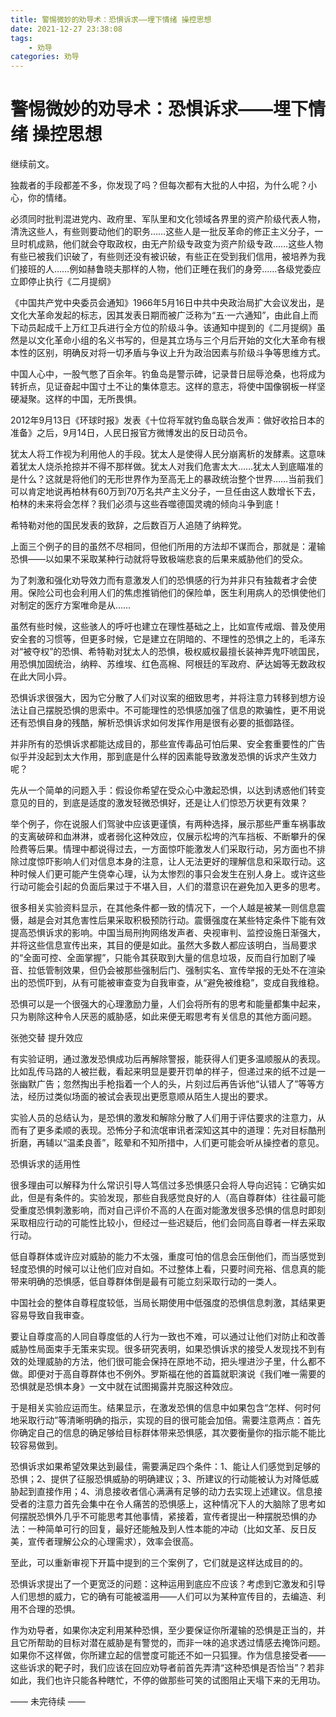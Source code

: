 ```yaml
---
title: 警惕微妙的劝导术：恐惧诉求——埋下情绪 操控思想
date: 2021-12-27 23:38:08
tags:
    - 劝导
categories: 劝导
---
```


#  警惕微妙的劝导术：恐惧诉求——埋下情绪 操控思想
 
继续前文。

独裁者的手段都差不多，你发现了吗？但每次都有大批的人中招，为什么呢？小心，你的情绪。

必须同时批判混进党内、政府里、军队里和文化领域各界里的资产阶级代表人物，清洗这些人，有些则要动他们的职务……这些人是一批反革命的修正主义分子，一旦时机成熟，他们就会夺取政权，由无产阶级专政变为资产阶级专政……这些人物有些已被我们识破了，有些则还没有被识破，有些正在受到我们信用，被培养为我们接班的人……例如赫鲁晓夫那样的人物，他们正睡在我们的身旁……各级党委应立即停止执行《二月提纲》

《中国共产党中央委员会通知》1966年5月16日中共中央政治局扩大会议发出，是文化大革命发起的标志，因其发表日期而被广泛称为“五·一六通知”，由此自上而下动员起成千上万红卫兵进行全方位的阶级斗争。该通知中提到的《二月提纲》虽然是以文化革命小组的名义书写的，但是其立场与三个月后开始的文化大革命有根本性的区别，明确反对将一切矛盾与争议上升为政治因素与阶级斗争等思维方式。

中国人心中，一股气憋了百余年。钓鱼岛是警示碑，记录昔日屈辱沧桑，也将成为转折点，见证奋起中国寸土不让的集体意志。这样的意志，将使中国像钢板一样坚硬凝聚。这样的中国，无所畏惧。

2012年9月13日《环球时报》发表《十位将军就钓鱼岛联合发声：做好收拾日本的准备》之后，9月14日，人民日报官方微博发出的反日动员令。

犹太人将工作视为利用他人的手段。犹太人是使得人民分崩离析的发酵素。这意味着犹太人烧杀抢掠并不得不那样做。犹太人对我们危害太大……犹太人到底瞄准的是什么？这就是将他们的无形世界作为至高无上的暴政统治整个世界……当前我们可以肯定地说再柏林有60万到70万名共产主义分子，一旦任由这人数增长下去，柏林的未来将会怎样？我们必须与这些吞噬德国灵魂的倾向斗争到底！

希特勒对他的国民发表的致辞，之后数百万人追随了纳粹党。

上面三个例子的目的虽然不尽相同，但他们所用的方法却不谋而合，那就是：灌输恐惧——以如果不采取某种行动就将导致极端悲哀的后果来威胁他们的受众。

为了刺激和强化劝导效力而有意激发人们的恐惧感的行为并非只有独裁者才会使用。保险公司也会利用人们的焦虑推销他们的保险单，医生利用病人的恐惧使他们对制定的医疗方案唯命是从……

虽然有些时候，这些骇人的呼吁也建立在理性基础之上，比如宣传戒烟、普及使用安全套的习惯等，但更多时候，它是建立在阴暗的、不理性的恐惧之上的，毛泽东对“被夺权”的恐惧、希特勒对犹太人的恐惧，极权威权最擅长装神弄鬼吓唬国民，用恐惧加固统治，纳粹、苏维埃、红色高棉、阿根廷的军政府、萨达姆等无数政权在此大同小异。

恐惧诉求很强大，因为它分散了人们对议案的细致思考，并将注意力转移到想方设法让自己摆脱恐惧的思索中。不可能理性的恐惧感加强了信息的欺骗性，更不用说还有恐惧自身的残酷，解析恐惧诉求如何发挥作用是很有必要的抵御路径。

并非所有的恐惧诉求都能达成目的，那些宣传毒品可怕后果、安全套重要性的广告似乎并没起到太大作用，那到底是什么样的因素能导致激发恐惧的诉求产生效力呢？

先从一个简单的问题入手：假设你希望在受众心中激起恐惧，以达到诱惑他们转变意见的目的，到底是适度的激发轻微恐惧好，还是让人们惊恐万状更有效果？

举个例子，你在说服人们驾驶中应该更谨慎，有两种选择，展示那些严重车祸事故的支离破碎和血淋淋，或者弱化这种效应，仅展示松垮的汽车挡板、不断攀升的保险费等后果。情理中都说得过去，一方面惊吓能激发人们采取行动，另方面也不排除过度惊吓影响人们对信息本身的注意，让人无法更好的理解信息和采取行动。这种时候人们更可能产生侥幸心理，认为太惨烈的事只会发生在别人身上。或许这些行动可能会引起的负面后果过于不堪入目，人们的潜意识在避免加入更多的思考。

很多相关实验资料显示，在其他条件都一致的情况下，一个人越是被某一则信息震慑，越是会对其危害性后果采取积极预防行动。震慑强度在某些特定条件下能有效提高恐惧诉求的影响。中国当局刑拘网络发声者、央视审判、监控设施日渐强大，并将这些信息宣传出来，其目的便是如此。虽然大多数人都应该明白，当局要求的“全面可控、全面掌握”，只能令其获取到大量的信息垃圾，反而自行加剧了噪音、拉低管制效果，但仍会被那些强制后门、强制实名、宣传举报的无处不在渲染出的恐慌吓到，从有可能被审查变为自我审查，从“避免被维稳”，变成自我维稳。

恐惧可以是一个很强大的心理激励力量，人们会将所有的思考和能量都集中起来，只为剔除这种令人厌恶的威胁感，如此来便无暇思考有关信息的其他方面问题。

张弛交替 提升效应

有实验证明，通过激发恐惧成功后再解除警报，能获得人们更多温顺服从的表现。比如乱传马路的人被拦截，看起来明显是要开罚单的样子，但递过来的纸不过是一张幽默广告；忽然掏出手枪指着一个人的头，片刻过后再告诉他“认错人了”等等方法，经历过类似场面的被试会表现出更愿意顺从陌生人提出的要求。

实验人员的总结认为，是恐惧的激发和解除分散了人们用于评估要求的注意力，从而有了更多柔顺的表现。恐怖分子和流氓审讯者深知这其中的道理：先对目标酷刑折磨，再辅以“温柔良善”，眩晕和不知所措中，人们更可能会听从操控者的意见。

恐惧诉求的适用性

很多理由可以解释为什么常识引导人笃信过多恐惧感只会将人导向迟钝：它确实如此，但是有条件的。实验发现，那些自我感觉良好的人（高自尊群体）往往最可能受重度恐惧刺激影响，而对自己评价不高的人在面对能激发很多恐惧的信息时即刻采取相应行动的可能性比较小，但经过一些迟疑后，他们会同高自尊者一样去采取行动。

低自尊群体或许应对威胁的能力不太强，重度可怕的信息会压倒他们，而当感觉到轻度恐惧的时候可以让他们应对自如。不过整体上看，只要时间充裕、信息真的能带来明确的恐惧感，低自尊群体倒是最有可能立刻采取行动的一类人。

中国社会的整体自尊程度较低，当局长期使用中低强度的恐惧信息刺激，其结果更容易导致自我审查。

要让自尊度高的人同自尊度低的人行为一致也不难，可以通过让他们对防止和改善威胁性局面束手无策来实现。很多研究表明，如果恐惧诉求的接受人发现找不到有效的处理威胁的方法，他们很可能会保持在原地不动，把头埋进沙子里，什么都不做。即便对于高自尊群体也不例外。罗斯福在他的首篇就职演说《我们唯一需要的恐惧就是恐惧本身》一文中就在试图揭露并克服这种效应。

于是相关实验应运而生。结果显示，在激发恐惧的信息中如果包含“怎样、何时何地采取行动”等清晰明确的指示，实现的目的很可能会加倍。需要注意两点：首先你确定自己的信息的确足够给目标群体带来恐惧感，其次要衡量你的指示能不能比较容易做到。

恐惧诉求如果希望效果达到最佳，需要满足四个条件：1、能让人们感觉到足够的恐惧；2、提供了征服恐惧威胁的明确建议；3、所建议的行动能被认为对降低威胁起到直接作用；4、消息接收者信心满满有足够的动力去实现上述建议。信息接受者的注意力首先会集中在令人痛苦的恐惧感上，这种情况下人的大脑除了思考如何摆脱恐惧外几乎不可能思考其他事情，紧接着，宣传者提出一种摆脱恐惧的办法：一种简单可行的回复，最好还能触及到人性本能的冲动（比如文革、反日反美，宣传者理解公众的心理需求），效率会很高。

至此，可以重新审视下开篇中提到的三个案例了，它们就是这样达成目的的。

恐惧诉求提出了一个更宽泛的问题：这种运用到底应不应该？考虑到它激发和引导人们思想的威力，它的确有可能被滥用——人们可以为某种宣传目的，去编造、利用不合理的恐惧。

作为劝导者，如果你决定利用某种恐惧，至少要保证你所灌输的恐惧是正当的，并且它所帮助的目标对潜在威胁是有警觉的，而非一味的追求透过情感去掩饰问题。如果你不这样做，你所建立起的信誉度可能还不如一只狐狸。作为信息接受者——这些诉求的靶子时，我们应该在回应劝导者前首先弄清“这种恐惧是否恰当”？若非如此，我们也许只能各种瞎忙，不停的做那些可笑的试图阻止天塌下来的无用功。

—— 未完待续 ——